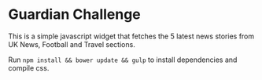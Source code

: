 # Guardian Challenge #

This is a simple javascript widget that fetches the 5 latest news stories from UK News, Football and Travel sections.

Run `npm install && bower update && gulp` to install dependencies and compile css.  